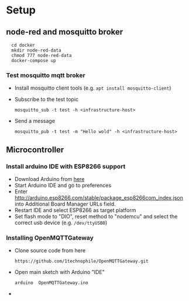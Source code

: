 # Setup #

## node-red and mosquitto broker ##

      cd docker
      mkdir node-red-data
      chmod 777 node-red-data
      docker-compose up

### Test mosquitto mqtt broker ###

* Install mosquitto client tools (e.g. ```apt install mosquitto-client```)
* Subscribe to the test topic

      mosquitto_sub -t test -h <infrastructure-host>

* Send a message

      mosquitto_pub -t test -m "Hello wold" -h <infrastructure-host>

## Microcontroller ##

### Install arduino IDE with ESP8266 support ###

* Download Arduino from [here](https://www.arduino.cc/en/Main/Software?)
* Start Arduino IDE and go to preferences
* Enter http://arduino.esp8266.com/stable/package_esp8266com_index.json into Additional Board Manager URLs field. 
* Restart IDE and select ESP8266 as target platform
* Set flash mode to "DIO", reset method to "nodemcu" and select the correct usb device (e.g. ```/dev/ttyUSB0```)

### Installing OpenMQTTGateway ###

* Clone source code from here

      https://github.com/1technophile/OpenMQTTGateway.git
      
* Open main sketch with Arduino "IDE"

      arduino  OpenMQTTGateway.ino
      
* 
